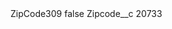 <?xml version="1.0" encoding="UTF-8"?>
<CustomMetadata xmlns="http://soap.sforce.com/2006/04/metadata" xmlns:xsi="http://www.w3.org/2001/XMLSchema-instance" xmlns:xsd="http://www.w3.org/2001/XMLSchema">
    <label>ZipCode309</label>
    <protected>false</protected>
    <values>
        <field>Zipcode__c</field>
        <value xsi:type="xsd:string">20733</value>
    </values>
</CustomMetadata>
